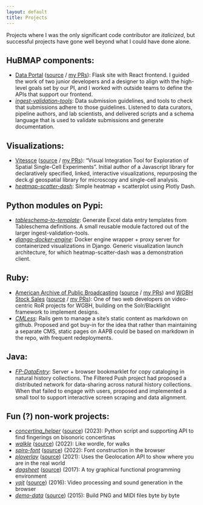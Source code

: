 ```yaml
---
layout: default
title: Projects
---
```


Projects where I was the only significant code contributor are _italicized_, but successful projects have gone well beyond what I could have done alone.

## HuBMAP components:
- [Data Portal](https://portal.hubmapconsortium.org/) ([source](https://github.com/hubmapconsortium/portal-ui) / [my PRs](https://github.com/hubmapconsortium/portal-ui/pulls?q=is%3Apr+is%3Aclosed+author%3Amccalluc)): Flask site with React frontend. I guided the work of two junior developers and a designer to align with the high-level goals set by our PI, and I worked with outside teams to define the APIs that support our frontend.
- [_ingest-validation-tools_](https://github.com/hubmapconsortium/ingest-validation-tools): Data submission guidelines, and tools to check that submissions adhere to those guidelines. Listened to data curators, pipeline authors, and lab scientists, and delivered scripts and a schema language that is used to validate submissions and generate documentation.

## Visualizations:
- [Vitessce](http://beta.vitessce.io/) ([source](https://github.com/vitessce/vitessce) / [my PRs](https://github.com/vitessce/vitessce/pulls?q=is%3Apr+is%3Aclosed+author%3Amccalluc)): “Visual Integration Tool for Exploration of Spatial Single-Cell Experiments”. Initial author of a Javascript library for declaratively specified, linked, interactive visualizations, repurposing the deck.gl geospatial library for microscopy and single-cell analysis.
- [_heatmap-scatter-dash_](https://github.com/refinery-platform/heatmap-scatter-dash): Simple heatmap + scatterplot using Plotly Dash.

## Python modules on Pypi:
- [_tableschema-to-template_](https://pypi.org/project/tableschema-to-template/): Generate Excel data entry templates from Tableschema definitions. A small reusable module factored out of the larger ingest-validation-tools.
- [_django-docker-engine_](https://pypi.org/project/django-docker-engine/): Docker engine wrapper + proxy server for containerized visualizations in Django. Generic visualization launch architecture, for which heatmap-scatter-dash was a demonstration client.

## Ruby:
- [American Archive of Public Broadcasting](http://americanarchive.org/) ([source](https://github.com/WGBH-MLA/AAPB2) / [my PRs](https://github.com/WGBH-MLA/AAPB2/pulls?q=is%3Apr+is%3Aclosed+author%3Amccalluc)) and [WGBH Stock Sales](http://wgbhstocksales.org/) ([source](https://github.com/WGBH-MLA/stock-sales-2) / [my PRs](https://github.com/WGBH-MLA/stock-sales-2/pulls?q=is%3Apr+is%3Aclosed+author%3Amccalluc)): One of two web developers on video-centric RoR projects for WGBH, building on the Solr/Blacklight framework to implement designs.
- [_CMLess_](https://github.com/WGBH-MLA/cmless): Rails gem to manage a site’s static content as markdown on github. Proposed and got buy-in for the idea that rather than maintaining a separate CMS, static pages on AAPB could be based on markdown in the repo, with frequent redeployments.

## Java:
- [_FP-DataEntry_](https://github.com/mccalluc/FP-DataEntry): Server + browser bookmarklet for copy cataloging in natural history collections. The Filtered Push project had proposed a distributed network for data-sharing across natural history collections. When that failed to engage with users, proposed and implemented a small tool to support interactive screen scraping and data alignment.

## Fun (?) non-work projects:
- [_concertina_helper_](https://mccalluc.github.io/concertina-helper) ([source](https://github.com/mccalluc/concertina-helper)) (2023): Python script and supporting API to find  fingerings on bisonoric concertinas
- [_walkle_](https://mccalluc.github.io/walkle/) ([source](https://github.com/mccalluc/walkle)) (2022): Like wordle, for walks
- [_spiro-font_](https://mccalluc.github.io/spiro-font/) ([source](https://github.com/mccalluc/spiro-font)) (2022): Font construction in the browser
- [_ploverlay_](http://mccalluc.github.io/ploverlay) ([source](https://github.com/mccalluc/ploverlay)) (2021): Uses the Geolocation API to show where you are in the real world
- [_dagsheet_](http://mccalluc.github.io/dagsheet) ([source](https://github.com/mccalluc/dagsheet)) (2017): A toy graphical functional programming environment
- [_yajt_](http://mccalluc.github.io/yajt) ([source](https://github.com/mccalluc/yajt)) (2016): Video processing and sound generation in the browser
- [_demo-data_](http://mccalluc.github.io/data-demo) ([source](https://github.com/mccalluc/data-demo)) (2015): Build PNG and MIDI files byte by byte

